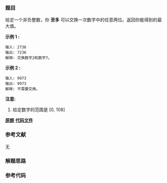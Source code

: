 ### 题目
给定一个非负整数，你 **至多** 可以交换一次数字中的任意两位。返回你能得到的最大值。

**示例 1 :**

    
    
    输入: 2736
    输出: 7236
    解释: 交换数字2和数字7。
    

**示例 2 :**

    
    
    输入: 9973
    输出: 9973
    解释: 不需要交换。
    

**注意:**

  1. 给定数字的范围是 [0, 108]

 **[原题](https://leetcode-cn.com/problems/maximum-swap/)**    **[代码文件]()**


### 参考文献
无

### 解题思路




### 参考代码

```go


```




